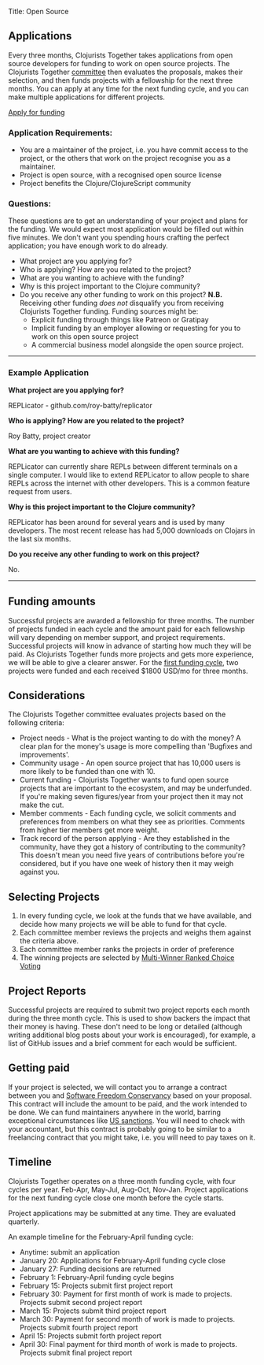 Title: Open Source


## Applications

Every three months, Clojurists Together takes applications from open source developers for funding to work on open source projects. The Clojurists Together [committee](/team) then evaluates the proposals, makes their selection, and then funds projects with a fellowship for the next three months. You can apply at any time for the next funding cycle, and you can make multiple applications for different projects.

<a href="https://docs.google.com/forms/d/e/1FAIpQLSczyiRrLKA7KyrX7wFcGwOoIrozbKboeJ8lD0S2_ohzQmHMzQ/viewform?usp=sf_link" class="become-a-member">Apply for funding</a>
</section>


### Application Requirements:

* You are a maintainer of the project, i.e. you have commit access to the project, or the others that work on the project recognise you as a maintainer.
* Project is open source, with a recognised open source license
* Project benefits the Clojure/ClojureScript community

### Questions:

These questions are to get an understanding of your project and plans for the funding. We would expect most application would be filled out within five minutes. We don't want you spending hours crafting the perfect application; you have enough work to do already.

* What project are you applying for?
* Who is applying? How are you related to the project?
* What are you wanting to achieve with the funding?
* Why is this project important to the Clojure community?
* Do you receive any other funding to work on this project? **N.B.** Receiving other funding *does not* disqualify you from receiving Clojurists Together funding. Funding sources might be:
  * Explicit funding through things like Patreon or Gratipay
  * Implicit funding by an employer allowing or requesting for you to work on this open source project
  * A commercial business model alongside the open source project.

***

### Example Application

**What project are you applying for?**

REPLicator - github.com/roy-batty/replicator

**Who is applying? How are you related to the project?**

Roy Batty, project creator

**What are you wanting to achieve with this funding?**

REPLicator can currently share REPLs between different terminals on a single computer. I would like to extend REPLicator to allow people to share REPLs across the internet with other developers. This is a common feature request from users.

**Why is this project important to the Clojure community?**

REPLicator has been around for several years and is used by many developers. The most recent release has had 5,000 downloads on Clojars in the last six months.

**Do you receive any other funding to work on this project?**

No.

***

## Funding amounts

Successful projects are awarded a fellowship for three months. The number of projects funded in each cycle and the amount paid for each fellowship will vary depending on member support, and project requirements. Successful projects will know in advance of starting how much they will be paid. As Clojurists Together funds more projects and gets more experience, we will be able to give a clearer answer. For the [first funding cycle](https://clojuriststogether.org/news/q1-2018-funding-announcement/), two projects were funded and each received $1800 USD/mo for three months.

## Considerations

The Clojurists Together committee evaluates projects based on the following criteria:

* Project needs - What is the project wanting to do with the money? A clear plan for the money's usage is more compelling than 'Bugfixes and improvements'.
* Community usage - An open source project that has 10,000 users is more likely to be funded than one with 10.
* Current funding - Clojurists Together wants to fund open source projects that are important to the ecosystem, and may be underfunded. If you're making seven figures/year from your project then it may not make the cut.
* Member comments - Each funding cycle, we solicit comments and preferences from members on what they see as priorities. Comments from higher tier members get more weight.
* Track record of the person applying - Are they established in the community, have they got a history of contributing to the community? This doesn't mean you need five years of contributions before you're considered, but if you have one week of history then it may weigh against you.

## Selecting Projects

1. In every funding cycle, we look at the funds that we have available, and decide how many projects we will be able to fund for that cycle.
2. Each committee member reviews the projects and weighs them against the criteria above.
3. Each committee member ranks the projects in order of preference
4. The winning projects are selected by [Multi-Winner Ranked Choice Voting](http://www.fairvote.org/multi_winner_rcv_example)

## Project Reports

Successful projects are required to submit two project reports each month during the three month cycle. This is used to show backers the impact that their money is having. These don't need to be long or detailed (although writing additional blog posts about your work is encouraged), for example, a list of GitHub issues and a brief comment for each would be sufficient.

## Getting paid

If your project is selected, we will contact you to arrange a contract between you and [Software Freedom Conservancy](https://sfconservancy.org) based on your proposal. This contract will include the amount to be paid, and the work intended to be done. We can fund maintainers anywhere in the world, barring exceptional circumstances like [US sanctions](https://www.treasury.gov/resource-center/sanctions/Programs/Pages/Programs.aspx). You will need to check with your accountant, but this contract is probably going to be similar to a freelancing contract that you might take, i.e. you will need to pay taxes on it.

## Timeline

Clojurists Together operates on a three month funding cycle, with four cycles per year. Feb-Apr, May-Jul, Aug-Oct, Nov-Jan. Project applications for the next funding cycle close one month before the cycle starts.

Project applications may be submitted at any time. They are evaluated quarterly.

An example timeline for the February-April funding cycle:

* Anytime: submit an application
* January 20: Applications for February-April funding cycle close
* January 27: Funding decisions are returned
* February 1: February-April funding cycle begins
* February 15: Projects submit first project report
* February 30: Payment for first month of work is made to projects. Projects submit second project report
* March 15: Projects submit third project report
* March 30: Payment for second month of work is made to projects. Projects submit fourth project report
* April 15: Projects submit forth project report
* April 30: Final payment for third month of work is made to projects. Projects submit final project report
